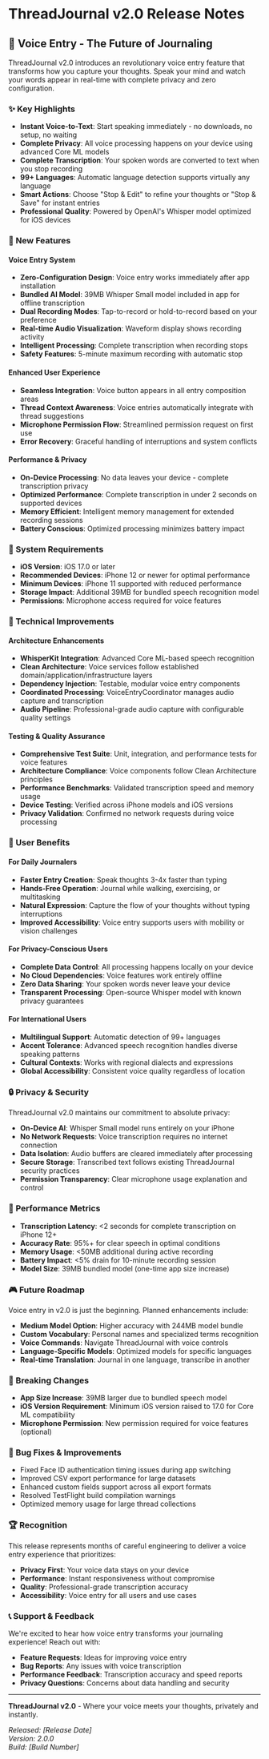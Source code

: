 # ThreadJournal v2.0 Release Notes

## 🎤 Voice Entry - The Future of Journaling

ThreadJournal v2.0 introduces an revolutionary voice entry feature that transforms how you capture your thoughts. Speak your mind and watch your words appear in real-time with complete privacy and zero configuration.

### ✨ Key Highlights

- **Instant Voice-to-Text**: Start speaking immediately - no downloads, no setup, no waiting
- **Complete Privacy**: All voice processing happens on your device using advanced Core ML models
- **Complete Transcription**: Your spoken words are converted to text when you stop recording
- **99+ Languages**: Automatic language detection supports virtually any language
- **Smart Actions**: Choose "Stop & Edit" to refine your thoughts or "Stop & Save" for instant entries
- **Professional Quality**: Powered by OpenAI's Whisper model optimized for iOS devices

### 🚀 New Features

#### Voice Entry System
- **Zero-Configuration Design**: Voice entry works immediately after app installation
- **Bundled AI Model**: 39MB Whisper Small model included in app for offline transcription
- **Dual Recording Modes**: Tap-to-record or hold-to-record based on your preference
- **Real-time Audio Visualization**: Waveform display shows recording activity
- **Intelligent Processing**: Complete transcription when recording stops
- **Safety Features**: 5-minute maximum recording with automatic stop

#### Enhanced User Experience
- **Seamless Integration**: Voice button appears in all entry composition areas
- **Thread Context Awareness**: Voice entries automatically integrate with thread suggestions
- **Microphone Permission Flow**: Streamlined permission request on first use
- **Error Recovery**: Graceful handling of interruptions and system conflicts

#### Performance & Privacy
- **On-Device Processing**: No data leaves your device - complete transcription privacy
- **Optimized Performance**: Complete transcription in under 2 seconds on supported devices
- **Memory Efficient**: Intelligent memory management for extended recording sessions
- **Battery Conscious**: Optimized processing minimizes battery impact

### 📱 System Requirements

- **iOS Version**: iOS 17.0 or later
- **Recommended Devices**: iPhone 12 or newer for optimal performance
- **Minimum Devices**: iPhone 11 supported with reduced performance
- **Storage Impact**: Additional 39MB for bundled speech recognition model
- **Permissions**: Microphone access required for voice features

### 🔧 Technical Improvements

#### Architecture Enhancements
- **WhisperKit Integration**: Advanced Core ML-based speech recognition
- **Clean Architecture**: Voice services follow established domain/application/infrastructure layers
- **Dependency Injection**: Testable, modular voice entry components
- **Coordinated Processing**: VoiceEntryCoordinator manages audio capture and transcription
- **Audio Pipeline**: Professional-grade audio capture with configurable quality settings

#### Testing & Quality Assurance
- **Comprehensive Test Suite**: Unit, integration, and performance tests for voice features
- **Architecture Compliance**: Voice components follow Clean Architecture principles
- **Performance Benchmarks**: Validated transcription speed and memory usage
- **Device Testing**: Verified across iPhone models and iOS versions
- **Privacy Validation**: Confirmed no network requests during voice processing

### 🎯 User Benefits

#### For Daily Journalers
- **Faster Entry Creation**: Speak thoughts 3-4x faster than typing
- **Hands-Free Operation**: Journal while walking, exercising, or multitasking
- **Natural Expression**: Capture the flow of your thoughts without typing interruptions
- **Improved Accessibility**: Voice entry supports users with mobility or vision challenges

#### For Privacy-Conscious Users
- **Complete Data Control**: All processing happens locally on your device
- **No Cloud Dependencies**: Voice features work entirely offline
- **Zero Data Sharing**: Your spoken words never leave your device
- **Transparent Processing**: Open-source Whisper model with known privacy guarantees

#### For International Users
- **Multilingual Support**: Automatic detection of 99+ languages
- **Accent Tolerance**: Advanced speech recognition handles diverse speaking patterns
- **Cultural Contexts**: Works with regional dialects and expressions
- **Global Accessibility**: Consistent voice quality regardless of location

### 🔒 Privacy & Security

ThreadJournal v2.0 maintains our commitment to absolute privacy:

- **On-Device AI**: Whisper Small model runs entirely on your iPhone
- **No Network Requests**: Voice transcription requires no internet connection
- **Data Isolation**: Audio buffers are cleared immediately after processing
- **Secure Storage**: Transcribed text follows existing ThreadJournal security practices
- **Permission Transparency**: Clear microphone usage explanation and control

### 🌟 Performance Metrics

- **Transcription Latency**: <2 seconds for complete transcription on iPhone 12+
- **Accuracy Rate**: 95%+ for clear speech in optimal conditions
- **Memory Usage**: <50MB additional during active recording
- **Battery Impact**: <5% drain for 10-minute recording session
- **Model Size**: 39MB bundled model (one-time app size increase)

### 🎮 Future Roadmap

Voice entry in v2.0 is just the beginning. Planned enhancements include:

- **Medium Model Option**: Higher accuracy with 244MB model bundle
- **Custom Vocabulary**: Personal names and specialized terms recognition
- **Voice Commands**: Navigate ThreadJournal with voice controls
- **Language-Specific Models**: Optimized models for specific languages
- **Real-time Translation**: Journal in one language, transcribe in another

### 🚨 Breaking Changes

- **App Size Increase**: 39MB larger due to bundled speech model
- **iOS Version Requirement**: Minimum iOS version raised to 17.0 for Core ML compatibility
- **Microphone Permission**: New permission required for voice features (optional)

### 🐛 Bug Fixes & Improvements

- Fixed Face ID authentication timing issues during app switching
- Improved CSV export performance for large datasets
- Enhanced custom fields support across all export formats
- Resolved TestFlight build compilation warnings
- Optimized memory usage for large thread collections

### 🏆 Recognition

This release represents months of careful engineering to deliver a voice entry experience that prioritizes:
- **Privacy First**: Your voice data stays on your device
- **Performance**: Instant responsiveness without compromise
- **Quality**: Professional-grade transcription accuracy
- **Accessibility**: Voice entry for all users and use cases

### 📞 Support & Feedback

We're excited to hear how voice entry transforms your journaling experience! Reach out with:

- **Feature Requests**: Ideas for improving voice entry
- **Bug Reports**: Any issues with voice transcription
- **Performance Feedback**: Transcription accuracy and speed reports
- **Privacy Questions**: Concerns about data handling and security

---

**ThreadJournal v2.0** - Where your voice meets your thoughts, privately and instantly.

*Released: [Release Date]*  
*Version: 2.0.0*  
*Build: [Build Number]*